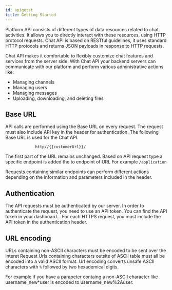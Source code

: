 ```yaml
---
id: apigetst
title: Getting Started
---
```



Platform API consists of different types of data resources related to chat activities. It allows you to directly interact with these resources, using HTTP protocol requests. Chat API is based on RESTful guidelines, it uses standard HTTP protocols and returns JSON payloads in response to HTTP requests. 
<p>
Chat API makes it comfortable to flexibly customize chat features and services from the server side. With Chat API your backend servers can communicate with our platform and perform various administrative actions like:
</p>

- Managing channels
- Managing users 
- Managing messages
- Uploading, downloading, and deleting files

## Base URL ##

API calls are performed using the Base URL on every request. The request must also include API key in the header for authentication.
The following Base URL is used for the Chat API.

```
             http//{{customerUrl}}/
```


The first part of the URL remains unchanged. Based on API request type a specific endpoint is added the to endpoint of URL
 For example ``/application``

Requests containing similar endpoints can perform different actions depending on the information and parameters included in the header.


## Authentication ##


The API requests must be authenticated by our server. In order to authenticate the request, you need to use an API token. You can find the API token in your dashboard…
For each HTTPS request, you must include the API token in the authentication header.

## URL encoding ##

URLs  containing non-ASCII characters must be encoded to be sent over the interet
Request Urls containing characters outsite of ASCII table must all be encoded into a valid ASCII format. Url encoding converts unsafe ASCII characters with ``%`` followed by two hexademical digits.

For example if you have a parapeter containg a non-ASCII character like
username_new*user is encoded to username_new%2Auser.

